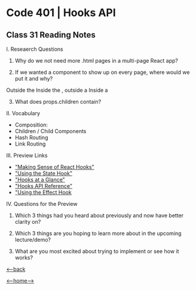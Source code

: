 # Code 401 | Hooks API

## Class 31 Reading Notes

I. Reseaerch Questions

1. Why do we not need more .html pages in a multi-page React app?

2. If we wanted a component to show up on every page, where would we put it and why?

  Outside the <BrowserRouter/>
  Inside the <BrowserRouter />, outside a <Route />
  Inside a <Route />

3. What does props.children contain?

II. Vocabulary

- Composition:
- Children / Child Components
- Hash Routing
- Link Routing

III. Preview Links

- ["Making Sense of React Hooks"](https://medium.com/@dan_abramov/making-sense-of-react-hooks-fdbde8803889)
- ["Using the State Hook"](https://reactjs.org/docs/hooks-state.html)
- ["Hooks at a Glance"](https://reactjs.org/docs/hooks-overview.html)
- ["Hooks API Reference"](https://reactjs.org/docs/hooks-reference.html)
- ["Using the Effect Hook](https://reactjs.org/docs/hooks-effect.html)

IV. Questions for the Preview

1. Which 3 things had you heard about previously and now have better clarity on?

2. Which 3 things are you hoping to learn more about in the upcoming lecture/demo?

3. What are you most excited about trying to implement or see how it works?

[<--back](401week7.md)

[<--home-->](../../README.md)
